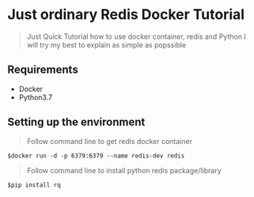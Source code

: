 # Just ordinary Redis Docker Tutorial
> Just Quick Tutorial how to use docker container, redis and Python
> I will try my best to explain as simple as popssible

## Requirements
- Docker
- Python3.7


## Setting up the environment
> Follow command line to get redis docker container

```
$docker run -d -p 6379:6379 --name redis-dev redis
```

> Follow command line to install python redis package/library

```
$pip install rq
```
